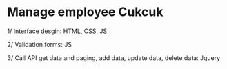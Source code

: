 # Manage employee Cukcuk
1/ Interface desgin: HTML, CSS, JS

2/ Validation forms: JS

3/ Call API get data and paging, add data, update data, delete data: Jquery
